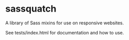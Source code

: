 sassquatch
==========

A library of Sass mixins for use on responsive websites.

See tests/index.html for documentation and how to use.
